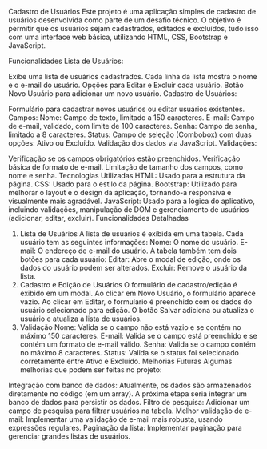 Cadastro de Usuários
Este projeto é uma aplicação simples de cadastro de usuários desenvolvida como parte de um desafio técnico. O objetivo é permitir que os usuários sejam cadastrados, editados e excluídos, tudo isso com uma interface web básica, utilizando HTML, CSS, Bootstrap e JavaScript.

Funcionalidades
Lista de Usuários:

Exibe uma lista de usuários cadastrados.
Cada linha da lista mostra o nome e o e-mail do usuário.
Opções para Editar e Excluir cada usuário.
Botão Novo Usuário para adicionar um novo usuário.
Cadastro de Usuários:

Formulário para cadastrar novos usuários ou editar usuários existentes.
Campos:
Nome: Campo de texto, limitado a 150 caracteres.
E-mail: Campo de e-mail, validado, com limite de 100 caracteres.
Senha: Campo de senha, limitado a 8 caracteres.
Status: Campo de seleção (Combobox) com duas opções: Ativo ou Excluído.
Validação dos dados via JavaScript.
Validações:

Verificação se os campos obrigatórios estão preenchidos.
Verificação básica de formato de e-mail.
Limitação de tamanho dos campos, como nome e senha.
Tecnologias Utilizadas
HTML: Usado para a estrutura da página.
CSS: Usado para o estilo da página.
Bootstrap: Utilizado para melhorar o layout e o design da aplicação, tornando-a responsiva e visualmente mais agradável.
JavaScript: Usado para a lógica do aplicativo, incluindo validações, manipulação de DOM e gerenciamento de usuários (adicionar, editar, excluir).
Funcionalidades Detalhadas
1. Lista de Usuários
A lista de usuários é exibida em uma tabela. Cada usuário tem as seguintes informações:
Nome: O nome do usuário.
E-mail: O endereço de e-mail do usuário.
A tabela também tem dois botões para cada usuário:
Editar: Abre o modal de edição, onde os dados do usuário podem ser alterados.
Excluir: Remove o usuário da lista.
2. Cadastro e Edição de Usuários
O formulário de cadastro/edição é exibido em um modal.
Ao clicar em Novo Usuário, o formulário aparece vazio.
Ao clicar em Editar, o formulário é preenchido com os dados do usuário selecionado para edição.
O botão Salvar adiciona ou atualiza o usuário e atualiza a lista de usuários.
3. Validação
Nome: Valida se o campo não está vazio e se contém no máximo 150 caracteres.
E-mail: Valida se o campo está preenchido e se contém um formato de e-mail válido.
Senha: Valida se o campo contém no máximo 8 caracteres.
Status: Valida se o status foi selecionado corretamente entre Ativo e Excluído.
Melhorias Futuras
Algumas melhorias que podem ser feitas no projeto:

Integração com banco de dados: Atualmente, os dados são armazenados diretamente no código (em um array). A próxima etapa seria integrar um banco de dados para persistir os dados.
Filtro de pesquisa: Adicionar um campo de pesquisa para filtrar usuários na tabela.
Melhor validação de e-mail: Implementar uma validação de e-mail mais robusta, usando expressões regulares.
Paginação da lista: Implementar paginação para gerenciar grandes listas de usuários.
